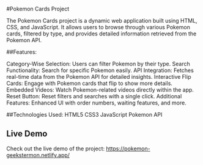 #Pokemon Cards Project 

The Pokemon Cards project is a dynamic web application built using HTML, CSS, and JavaScript. It allows users to browse through various Pokemon cards, filtered by type, and provides detailed information retrieved from the Pokemon API.

##Features:

Category-Wise Selection: Users can filter Pokemon by their type.
Search Functionality: Search for specific Pokemon easily.
API Integration: Fetches real-time data from the Pokemon API for detailed insights.
Interactive Flip Cards: Engage with Pokemon cards that flip to show more details.
Embedded Videos: Watch Pokemon-related videos directly within the app.
Reset Button: Reset filters and searches with a single click.
Additional Features: Enhanced UI with order numbers, waiting features, and more.


##Technologies Used:
HTML5
CSS3
JavaScript
Pokemon API

## Live Demo

Check out the live demo of the project: https://pokemon-geekstermon.netlify.app/
